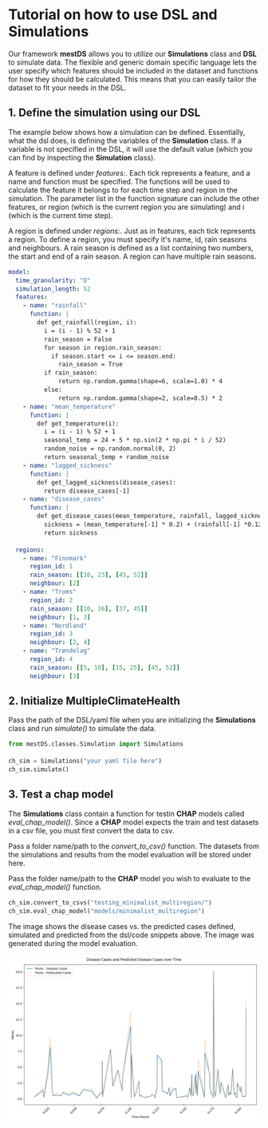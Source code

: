 # Tutorial on how to use DSL and Simulations

Our framework **mestDS** allows you to utilize our **Simulations** class and **DSL** to simulate data. The flexible and generic domain specific language lets the user specify which features should be included in the dataset and functions for how they should be calculated. This means that you can easily tailor the dataset to fit your needs in the DSL.

## 1. Define the simulation using our DSL

The example below shows how a simulation can be defined. Essentially, what the dsl does, is defining the variables of the **Simulation** class. If a variable is not specified in the DSL, it will use the default value (which you can find by inspecting the **Simulation** class).

A feature is defined under _features:_. Each tick represents a feature, and a name and function must be specified. The functions will be used to calculate the feature it belongs to for each time step and region in the simulation. The parameter list in the function signature can include the other features, or region (which is the current region you are simulating) and i (which is the current time step).

A region is defined under _regions:_. Just as in features, each tick represents a region. To define a region, you must specify it's name, id, rain seasons and neighbours. A rain season is defined as a list containing two numbers, the start and end of a rain season. A region can have multiple rain seasons.

```yaml
model:
  time_granularity: "D"
  simulation_length: 52
  features:
    - name: "rainfall"
      function: |
        def get_rainfall(region, i):
          i = (i - 1) % 52 + 1
          rain_season = False
          for season in region.rain_season:
            if season.start <= i <= season.end:
              rain_season = True
          if rain_season:
              return np.random.gamma(shape=6, scale=1.0) * 4
          else:
              return np.random.gamma(shape=2, scale=0.5) * 2
    - name: "mean_temperature"
      function: |
        def get_temperature(i):
          i = (i - 1) % 52 + 1
          seasonal_temp = 24 + 5 * np.sin(2 * np.pi * i / 52)
          random_noise = np.random.normal(0, 2)
          return seasonal_temp + random_noise
    - name: "lagged_sickness"
      function: |
        def get_lagged_sickness(disease_cases):
          return disease_cases[-1]
    - name: "disease_cases"
      function: |
        def get_disease_cases(mean_temperature, rainfall, lagged_sickness):
          sickness = (mean_temperature[-1] * 0.2) + (rainfall[-1] *0.12) + (lagged_sickness[-1] * 0.7)
          return sickness

  regions:
    - name: "Finnmark"
      region_id: 1
      rain_season: [[10, 23], [45, 52]]
      neighbour: [2]
    - name: "Troms"
      region_id: 2
      rain_season: [[10, 16], [37, 45]]
      neighbour: [1, 3]
    - name: "Nordland"
      region_id: 3
      neighbour: [2, 4]
    - name: "Trøndelag"
      region_id: 4
      rain_season: [[5, 10], [15, 25], [45, 52]]
      neighbour: [3]
```

## 2. Initialize MultipleClimateHealth

Pass the path of the DSL/yaml file when you are initializing the **Simulations** class and run _simulate()_ to simulate the data.

```python
from mestDS.classes.Simulation import Simulations

ch_sim = Simulations("your yaml file here")
ch_sim.simulate()
```

## 3. Test a chap model

The **Simulations** class contain a function for testin **CHAP** models called _eval_chap_model()_. Since a **CHAP** model expects the train and test datasets in a csv file, you must first convert the data to csv.

Pass a folder name/path to the _convert_to_csv()_ function. The datasets from the simulations and results from the model evaluation will be stored under here.

Pass the folder name/path to the **CHAP** model you wish to evaluate to the _eval_chap_model()_ function.

```python
ch_sim.convert_to_csvs("testing_minimalist_multiregion/")
ch_sim.eval_chap_model("models/minimalist_multiregion")
```

The image shows the disease cases vs. the predicted cases defined, simulated and predicted from the dsl/code snippets above. The image was generated during the model evaluation.

![alt text](image.png)
